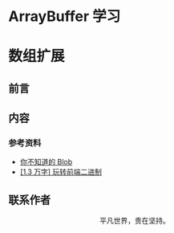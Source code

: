 # ArrayBuffer 学习

# 数组扩展

## 前言

## 内容

### 参考资料

- [你不知道的 Blob](https://juejin.im/post/5ed604aaf265da770e1bcc18)
- [[1.3 万字] 玩转前端二进制](https://juejin.im/post/5f01ddfee51d4534c36d8914)

## 联系作者

<div align="center">
    <p>
        平凡世界，贵在坚持。
    </p>
    <img :src="$withBase('/about/contact.png')" />
</div>

